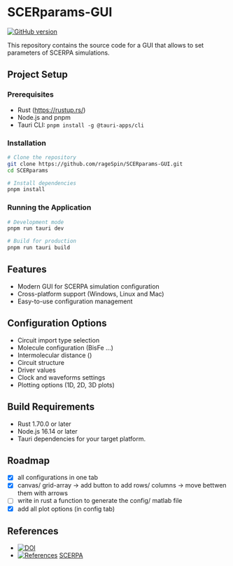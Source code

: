 # SCERparams-GUI

[![GitHub version](https://badge.fury.io/gh/Naereen%2FStrapDown.js.svg)](https://github.com/rageSpin/)

This repository contains the source code for a GUI that allows to set parameters of SCERPA simulations.

## Project Setup 

### Prerequisites
- Rust (https://rustup.rs/)
- Node.js and pnpm
- Tauri CLI: `pnpm install -g @tauri-apps/cli`

### Installation
```bash
# Clone the repository
git clone https://github.com/rageSpin/SCERparams-GUI.git
cd SCERparams

# Install dependencies
pnpm install
```

### Running the Application
```bash
# Development mode
pnpm run tauri dev

# Build for production
pnpm run tauri build
```

## Features
- Modern GUI for SCERPA simulation configuration
- Cross-platform support (Windows, Linux and Mac)
- Easy-to-use configuration management

## Configuration Options
- Circuit import type selection
- Molecule configuration (BisFe ...)
- Intermolecular distance ()
- Circuit structure 
- Driver values 
- Clock and waveforms settings
- Plotting options (1D, 2D, 3D plots)

## Build Requirements
- Rust 1.70.0 or later
- Node.js 16.14 or later
- Tauri dependencies for your target platform.


## Roadmap
- [x] all configurations in one tab
- [x] canvas/ grid-array -> add button to add rows/ columns -> move bettwen them with arrows
- [ ] write in rust a function to generate the config/ matlab file
- [x] add all plot options (in config tab)

## References
* [![DOI](https://zenodo.org/badge/577664003.svg)](https://zenodo.org/badge/latestdoi/577664003)
* [![References](https://img.shields.io/badge/GitHub-100000?style=for-the-badge&logo=github&logoColor=white)](https://github.com/vlsi-nanocomputing/SCERPA) [SCERPA](https://github.com/vlsi-nanocomputing/SCERPA) 

